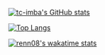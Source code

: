 [![tc-imba's GitHub stats](https://github-readme-stats-peach-two.vercel.app/api?username=renn08&count_private=true&hide=contribs,prs&show_icons=true)](https://github.com/anuraghazra/github-readme-stats)

[![Top Langs](https://github-readme-stats.vercel.app/api/top-langs/?username=renn08&count_private=true&show_icons=true&theme=dark&layout=compact)](https://github.com/anuraghazra/github-readme-stats)

[![renn08's wakatime stats](https://github-readme-stats-peach-two.vercel.app/api/wakatime?username=renn08)](https://github.com/anuraghazra/github-readme-stats)



